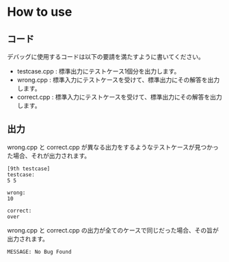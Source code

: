 # How to use

## コード

デバッグに使用するコードは以下の要請を満たすように書いてください。

* testcase.cpp : 標準出力にテストケース1個分を出力します。
* wrong.cpp : 標準入力にテストケースを受けて、標準出力にその解答を出力します。
* correct.cpp : 標準入力にテストケースを受けて、標準出力にその解答を出力します。

## 出力

wrong.cpp と correct.cpp が異なる出力をするようなテストケースが見つかった場合、それが出力されます。

```
[9th testcase]
testcase:
5 5

wrong:
10

correct:
over
```
wrong.cpp と correct.cpp の出力が全てのケースで同じだった場合、その旨が出力されます。

```
MESSAGE: No Bug Found
```